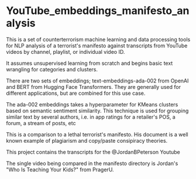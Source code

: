 # YouTube_embeddings_manifesto_analysis
This is a set of counterterrorism machine learning and data processing tools 
for NLP analysis of a terrorist's manifesto against transcripts from YouTube videos by channel, playlist, or individual video ID. 

It assumes unsupervised learning from scratch and begins basic text wrangling for categories and clusters. 

There are two sets of embeddings; text-embeddings-ada-002 from OpenAI and BERT from Hugging Face Transformers. They are generally used for different applications, but are combined for this use case. 

The ada-002 embeddings takes a hyperparameter for KMeans clusters based on semantic sentiment similarity. This technique is used for grouping similar text by several authors, i.e. in app ratings for a retailer's POS, a forum, a stream of posts, etc

This is a comparison to a lethal terrorist's manifesto. His document is a well known example of plagiarism and copy/paste consipiracy theories. 

This project contains the transcripts for the @JordanBPeterson Youtube

The single video being compared in the manifesto directory is Jordan's "Who Is Teaching Your Kids?" from PragerU.

